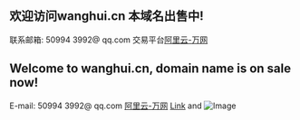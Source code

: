 ## 欢迎访问wanghui.cn 本域名出售中!
联系邮箱: 50994 3992@ qq.com 交易平台[阿里云-万网](https://wanwang.aliyun.com/nametrade/detail/online.html?spm=5176.8076989.763973.14.6c61109c8RuSOW&domainName=wanghui.cn&orgType=undefined&productType=2&token=check-web-hichina-com:to050tgi9d5khndj0d3ivhvzeehdwvlo)


## Welcome to wanghui.cn, domain name is on sale now!

E-mail: 50994 3992@ qq.com [阿里云-万网](https://wanwang.aliyun.com/nametrade/detail/online.html?spm=5176.8076989.763973.14.6c61109c8RuSOW&domainName=wanghui.cn&orgType=undefined&productType=2&token=check-web-hichina-com:to050tgi9d5khndj0d3ivhvzeehdwvlo)
[Link](https://wanwang.aliyun.com/nametrade/detail/online.html?spm=5176.8076989.763973.14.6c61109c8RuSOW&domainName=wanghui.cn&orgType=undefined&productType=2&token=check-web-hichina-com:to050tgi9d5khndj0d3ivhvzeehdwvlo) and ![Image](https://img.alicdn.com/tps/TB1BQh7LpXXXXcJXFXXXXXXXXXX-198-46.gif)
